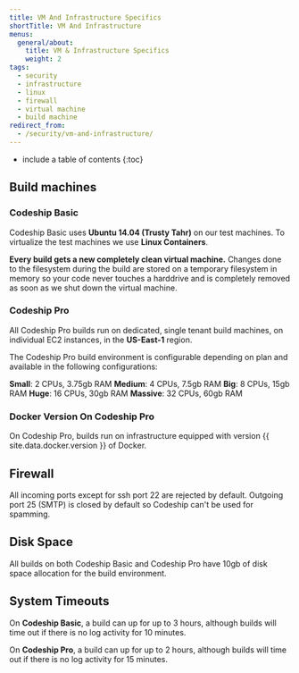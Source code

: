```yaml
---
title: VM And Infrastructure Specifics
shortTitle: VM And Infrastructure
menus:
  general/about:
    title: VM & Infrastructure Specifics
    weight: 2
tags:
  - security
  - infrastructure
  - linux
  - firewall
  - virtual machine
  - build machine
redirect_from:
  - /security/vm-and-infrastructure/
---
```


* include a table of contents
{:toc}

## Build machines

### Codeship Basic

Codeship Basic uses **Ubuntu 14.04 (Trusty Tahr)** on our test machines. To virtualize the test machines we use **Linux Containers**.

**Every build gets a new completely clean virtual machine.** Changes done to the filesystem during the build are stored on a temporary filesystem in memory so your code never touches a harddrive and is completely removed as soon as we shut down the virtual machine.

### Codeship Pro

All Codeship Pro builds run on dedicated, single tenant build machines, on individual EC2 instances, in the **US-East-1** region.

The Codeship Pro build environment is configurable depending on plan and available in the following configurations:

**Small**: 2 CPUs, 3.75gb RAM
**Medium**: 4 CPUs, 7.5gb RAM
**Big**: 8 CPUs, 15gb RAM
**Huge**: 16 CPUs, 30gb RAM
**Massive**: 32 CPUs, 60gb RAM

### Docker Version On Codeship Pro

On Codeship Pro, builds run on infrastructure equipped with version {{ site.data.docker.version }} of Docker.

## Firewall
All incoming ports except for ssh port 22 are rejected by default. Outgoing port 25 (SMTP) is closed by default so Codeship can't be used for spamming.

## Disk Space
All builds on both Codeship Basic and Codeship Pro have 10gb of disk space allocation for the build environment.

## System Timeouts

On **Codeship Basic**, a build can up for up to 3 hours, although builds will time out if there is no log activity for 10 minutes.

On **Codeship Pro**, a build can up for up to 2 hours, although builds will time out if there is no log activity for 15 minutes.
